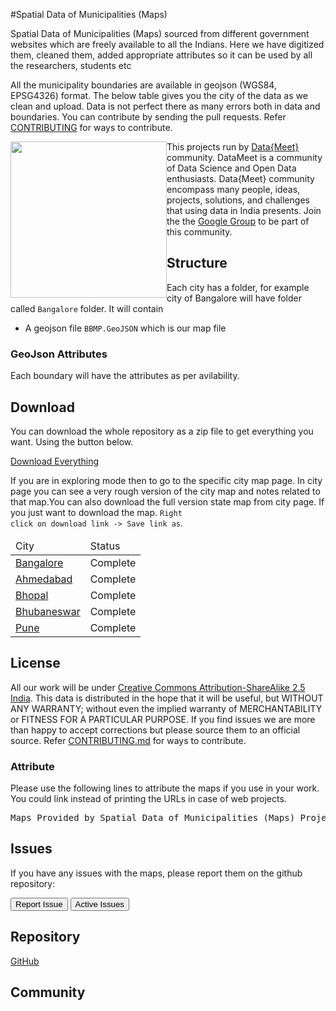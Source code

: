 #Spatial Data of Municipalities (Maps)

 Spatial Data of Municipalities (Maps) sourced from different government websites which are freely available to all the Indians. Here we have digitized them, cleaned them, added appropriate attributes so it can be used by all the researchers, students etc

All the municipality boundaries are available in geojson (WGS84, EPSG4326) format. The below table gives you the city of the data as we clean and upload. Data is not perfect there as many errors both in data and boundaries. You can contribute by sending the pull requests. Refer [CONTRIBUTING](/contributing) for ways to contribute.


<img width="250px" style="float:left" src="http://projects.datameet.org/logo/datameet_logo_v.1.2.png" > This projects run by <a href="http://datameet.org">Data{Meet}</a> community. DataMeet is a community of Data Science and Open Data enthusiasts. Data{Meet} community encompass many people, ideas, projects, solutions, and challenges that using data in India presents. Join the the <a href="https://groups.google.com/group/datameet">Google Group</a> to be part of this community.


## Structure
Each city has a folder, for example city of Bangalore will have folder called <code>Bangalore</code> folder. It will contain 

- A geojson file <code>BBMP.GeoJSON</code> which is our map file


### GeoJson Attributes
Each boundary will have the attributes as per avilability. 



## Download
You can download the whole repository as a zip file to get everything you want. Using the button below.

<a class="btn btn-lg btn-success" href="https://github.com/datameet/Municipal_Spatial_Data/archive/master.zip">
  <i class="fa fa-download fa-2x pull-left"></i> Download Everything</a>

If you are in exploring mode then to go to the specific city map page. In city page you can see a very rough version of the city map and notes related to that map.You can also download the full version state map from city page. If you just want to download the map. <code>Right click on download link -> Save link as</code>.

<table class="table table-bordered">
	<thead >
		<td>City</td>
		<td>Status</td>
	</thead>
<tbody>
	<tr>
		<td><a href="bangalore/" target="_blank">Bangalore</a></td>
		<td>Complete</td>
	</tr>
	<tr>
		<td><a href="ahmedabad/" target="_blank">Ahmedabad</a></td>
		<td>Complete</td>
	</tr>
	<tr>
		<td><a href="bhopal/" target="_blank">Bhopal</a></td>
		<td>Complete</td>
	</tr>
	<tr>
		<td><a href="bhubaneswar/" target="_blank">Bhubaneswar</a></td>
		<td>Complete</td>
	</tr>
	<tr>
		<td><a href="pune/" target="_blank">Pune</a></td>
		<td>Complete</td>
	</tr>	
</tbody>
</table>

## License
All our work will be under [Creative Commons Attribution-ShareAlike 2.5 India](http://creativecommons.org/licenses/by-sa/2.5/in/). This data is distributed in the hope that it will be useful, but WITHOUT ANY WARRANTY; without even the implied warranty of MERCHANTABILITY or FITNESS FOR A PARTICULAR PURPOSE.  If you find issues we are more than happy to accept corrections but please source them to an official source. Refer [CONTRIBUTING.md](CONTRIBUTING.md) for ways to contribute.

### Attribute
Please use the following lines to attribute the maps if you use in your work. You could link instead of printing the URLs in case of web projects.
<pre>
Maps Provided by Spatial Data of Municipalities (Maps) Project [http://projects.datameet.org/Municipal_Spatial_Data/] by Data{Meet}. Its made available under the [Creative Commons Attribution-ShareAlike 2.5 India](http://creativecommons.org/licenses/by-sa/2.5/in/).
</pre>	


## Issues

If you have any issues with the maps, please report them on the github repository:

<a href="https://github.com/datameet/Municipal_Spatial_Data/issues/new"><button class="btn btn-primary" type="submit">Report Issue</button></a>
<a href="https://github.com/datameet/Municipal_Spatial_Data/issues"><button class="btn btn-primary" type="submit">Active Issues</button></a>


## Repository
<a class="btn btn-lg btn-success" href="https://github.com/datameet/Municipal_Spatial_Data">
  <i class="fa fa-github fa-2x pull-left"></i> GitHub</a>   

## Community
